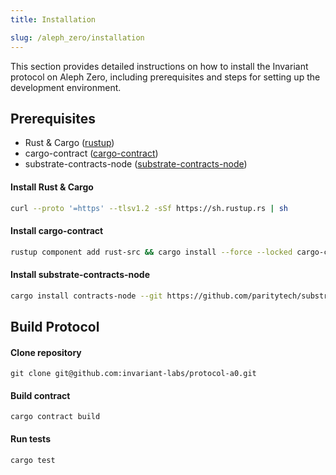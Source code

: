 ```yaml
---
title: Installation

slug: /aleph_zero/installation
---
```


This section provides detailed instructions on how to install the Invariant protocol on Aleph Zero, including prerequisites and steps for setting up the development environment.

## Prerequisites

- Rust & Cargo ([rustup](https://www.rust-lang.org/tools/install))
- cargo-contract ([cargo-contract](https://github.com/paritytech/cargo-contract))
- substrate-contracts-node ([substrate-contracts-node](https://github.com/paritytech/substrate-contracts-node))

#### Install Rust & Cargo

```bash
curl --proto '=https' --tlsv1.2 -sSf https://sh.rustup.rs | sh
```

#### Install cargo-contract

```bash
rustup component add rust-src && cargo install --force --locked cargo-contract
```

#### Install substrate-contracts-node

```bash
cargo install contracts-node --git https://github.com/paritytech/substrate-contracts-node.git
```

## Build Protocol

#### Clone repository

```
git clone git@github.com:invariant-labs/protocol-a0.git
```

#### Build contract

```
cargo contract build
```

#### Run tests

```
cargo test
```
